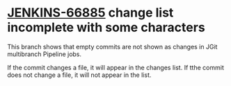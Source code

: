 # [JENKINS-66885](https://issues.jenkins.io/browse/JENKINS-66885) change list incomplete with some characters

This branch shows that empty commits are not shown as changes in JGit
multibranch Pipeline jobs.

If the commit changes a file, it will appear in the changes list.
If tthe commit does not change a file, it will not appear in the list.
